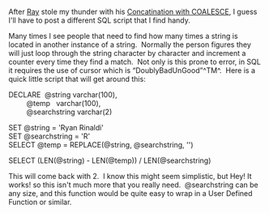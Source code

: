 After [Ray](http://blogs.geekdojo.net/jez) stole my thunder with his
[Concatination with
COALESCE](http://blogs.geekdojo.net/jez/posts/146.aspx), I guess I'll
have to post a different SQL script that I find handy.

Many times I see people that need to find how many times a string is
located in another instance of a string.  Normally the person figures
they will just loop through the string character by character and
increment a counter every time they find a match.  Not only is this
prone to error, in SQL it requires the use of cursor which is
“DoublyBadUnGood”^TM^.  Here is a quick little script that will get
around this:

DECLARE  @string varchar(100),\
         @temp   varchar(100),\
         @searchstring varchar(2)

SET @string = 'Ryan Rinaldi'\
SET @searchstring = 'R'\
SELECT @temp = REPLACE(@string, @searchstring, '')

SELECT (LEN(@string) - LEN(@temp)) / LEN(@searchstring)

This will come back with 2.  I know this might seem simplistic, but Hey!
It works! so this isn't much more that you really need.  @searchstring
can be any size, and this function would be quite easy to wrap in a User
Defined Function or similar.
